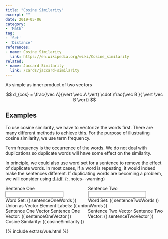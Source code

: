 ```yaml
---
title: "Cosine Similarity"
excerpt: ""
date: 2019-05-06
category:
- 'Math'
tag:
- 'Set'
- 'Distance'
references:
- name: Cosine Similarity
  link: https://en.wikipedia.org/wiki/Cosine_similarity
related:
- name: Jaccard Similarity
  link: /cards/jaccard-similarity
---
```


As simple as inner product of two vectors

$$
d_{cos} = \frac{\vec A}{\vert \vec A \vert}  \cdot \frac{\vec B }{ \vert \vec B \vert}
$$




## Examples

To use cosine similarity, we have to vectorize the words first. There are many different methods to achieve this. For the purpose of illustrating cosine similarity, we use term frequency.

Term frequency is the occurrence of the words. We do not deal with duplications so duplicate words will have some effect on the similarity. 

In principle, we could also use word set for a sentence to remove the effect of duplicate words. In most cases, if a word is repeating, it would indeed make the sentences different. If duplicating words are becoming a problem, we will consider using [tf-idf](http://www.tfidf.com/).
{: .notes--warning}

<div id="app">
<div class="columns">
  <div class="column has-text-centered">
    <div class="field">
        <label class="label">Sentence One</label>
            <div class="control">
                <input v-model="sentenceOne.sentence" class="input" type="text">
            </div>
        Word Set: (( sentenceOneWords ))
    </div>
  </div>

  <div class="column has-text-centered">
    <div class="field">
        <label class="label">Sentence Two</label>
            <div class="control">
                <input v-model="sentenceTwo.sentence" class="input" type="text">
            </div>
        Word Set: (( sentenceTwoWords ))
    </div>
  </div>
</div>


<div class="columns">
    <div class="column has-text-centered">
    Union as Vector Element Labels: (( unionWords ))
  </div>
</div>

<div class="columns">
  <div class="column has-text-centered">
    <div class="field">
        <label class="label">Sentence One Vector</label>
        Sentence One Vector: (( sentenceOneVector ))
    </div>
  </div>

  <div class="column has-text-centered">
    <div class="field">
        <label class="label">Sentence Two Vector</label>
        Sentence Two Vector: (( sentenceTwoVector ))
    </div>
  </div>
</div>

<div class="columns">
    <div class="column has-text-centered">
    Cosine Similarity: (( cosineSimilarity ))
  </div>
</div>


</div>

{% include extras/vue.html %}

<script>

var app = new Vue({
    delimiters: ["((", "))"],
    el: '#app',
    data: {
        sentenceOne: { 'sentence': 'I am a robot'},
        sentenceTwo: { 'sentence': 'You are a robot'}
    },
    methods: {
        getUniqueWords: function (sentence) {
            return [...new Set(sentence.replace(/[^a-zA-Z\s]/g, '').toLowerCase().split(' '))].filter(function (el) {
                return el != '';
                })
        },
        getWords: function (sentence) {
            return sentence.replace(/[^a-zA-Z\s]/g, '').toLowerCase().split(' ').filter(function (el) {
                return el != '';
                })
        },
        getIntersect: function (one, two) {
            return one.filter(value => two.includes(value))
        },
        getUnion: function (one, two) {
            return [...new Set([...one, ...two])]
        },
        getL2Norm: function ( arr ) {
            var l2Norm = 0
            arrLength = arr.length;
            for ( var i = 0; i < arrLength; i ++ ) {
                l2Norm = l2Norm + arr[i] * arr[i]
            }

            return Math.sqrt(l2Norm)
        }
    },
    computed: {
        sentenceOneWords: function () {
            return this.getWords( this.sentenceOne.sentence )
        },
        sentenceTwoWords: function () {
            return this.getWords( this.sentenceTwo.sentence )
        },
        intersectWords: function () {
            return this.getIntersect( this.sentenceOneWords, this.sentenceTwoWords )
        },
        unionWords: function () {
            return this.getUnion( this.sentenceOneWords, this.sentenceTwoWords )
        },
        sentenceOneVector: function () {
            var unionLength = this.unionWords.length;
            var theSentenceWords = this.sentenceOneWords
            var theSentenceWordsLength = theSentenceWords.length;

            var vector = new Array(unionLength).fill(0)

            for (var i = 0; i < unionLength; i++) {
                for (var j = 0; j < theSentenceWordsLength; j++ ) {
                            if ( theSentenceWords[j] ==  this.unionWords[i] ) {
                                vector[i] = vector[i] + 1
                            }
                }
            }

            const vectorSum = arr => arr.reduce((a,b) => a * a, 0)
            l2Norm = this.getL2Norm(vector)
            return vector.map( function multiply(x){ return x/l2Norm; } )
        },
        sentenceTwoVector: function () {
            var unionLength = this.unionWords.length;
            var theSentenceWords = this.sentenceTwoWords
            var theSentenceWordsLength = theSentenceWords.length;

            var vector = new Array(unionLength).fill(0)

            for (var i = 0; i < unionLength; i++) {
                for (var j = 0; j < theSentenceWordsLength; j++ ) {
                            if ( theSentenceWords[j] ==  this.unionWords[i] ) {
                                vector[i] = vector[i] + 1
                            }
                }
            }

            l2Norm = this.getL2Norm(vector)

            return vector.map( function multiply(x){ return x/l2Norm; } )
        },
        cosineSimilarity: function () {
            cos_sim = 0
            var unionLength = this.unionWords.length;

            for (var i=0; i<unionLength;i++ ) {
                cos_sim = cos_sim + this.sentenceOneVector[i] * this.sentenceTwoVector[i]
            }

            return cos_sim
        }
    }
})
</script>
